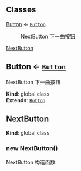 ## Classes

<dl>
<dt><a href="#Button">Button</a> ⇐ <code><a href="#Button">Button</a></code></dt>
<dd><p>NextButton 下一曲按钮</p>
</dd>
<dt><a href="#NextButton">NextButton</a></dt>
<dd></dd>
</dl>

<a name="Button"></a>

## Button ⇐ [<code>Button</code>](#Button)
NextButton 下一曲按钮

**Kind**: global class  
**Extends**: [<code>Button</code>](#Button)  
<a name="NextButton"></a>

## NextButton
**Kind**: global class  
<a name="new_NextButton_new"></a>

### new NextButton()
NextButton 构造函数.

